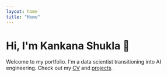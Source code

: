```yaml
---
layout: home
title: "Home"
---
```


# Hi, I'm Kankana Shukla 👋

Welcome to my portfolio. I'm a data scientist transitioning into AI engineering.
Check out my [CV](/cv/) and [projects](https://github.com/xyz).
